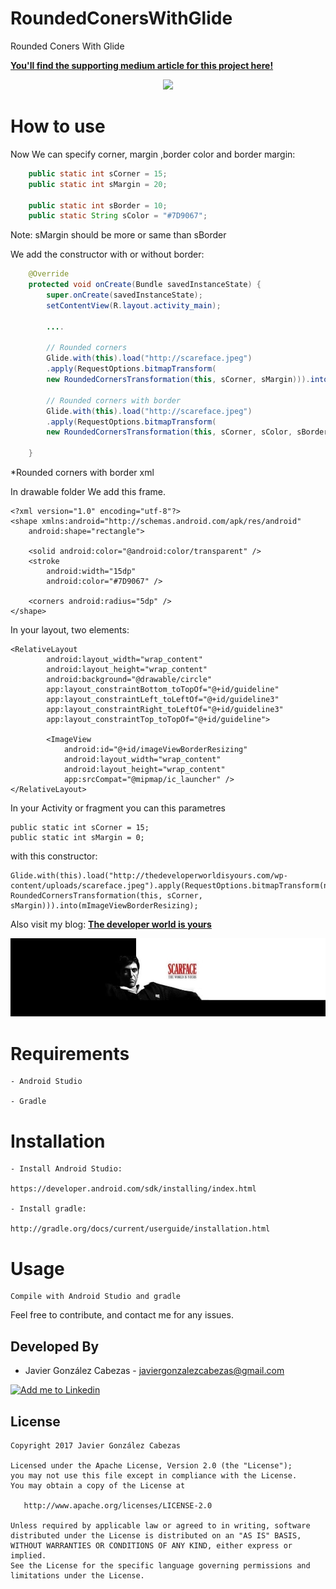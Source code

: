 # RoundedConersWithGlide
Rounded Coners With Glide

**[You'll find the supporting medium article for this project here!](http://thedeveloperworldisyours.com/android/rounded-corners-with-glide/#sthash.EiFePDrI.dpbs)**

<p align="center">
 <img src="https://github.com/thedeveloperworldisyours/RoundedConersWithGlide/blob/master/RoundedConersWithGlideV4.png" width="600px" />
</p>

# How to use

Now We can specify corner, margin ,border color and border margin:

```java
    public static int sCorner = 15;
    public static int sMargin = 20;

    public static int sBorder = 10;
    public static String sColor = "#7D9067";
```
   Note: sMargin should be more or same than sBorder

   We add the constructor with or without border:
```java
    @Override
    protected void onCreate(Bundle savedInstanceState) {
        super.onCreate(savedInstanceState);
        setContentView(R.layout.activity_main);

        ....

        // Rounded corners
        Glide.with(this).load("http://scareface.jpeg")
        .apply(RequestOptions.bitmapTransform(
        new RoundedCornersTransformation(this, sCorner, sMargin))).into(mImageView);
        
        // Rounded corners with border
        Glide.with(this).load("http://scareface.jpeg")
        .apply(RequestOptions.bitmapTransform(
        new RoundedCornersTransformation(this, sCorner, sColor, sBorder))).into(mImageViewBorder);
        
    }
```
*Rounded corners with border xml

In drawable folder We add this frame.
```
<?xml version="1.0" encoding="utf-8"?>
<shape xmlns:android="http://schemas.android.com/apk/res/android"
    android:shape="rectangle">

    <solid android:color="@android:color/transparent" />
    <stroke
        android:width="15dp"
        android:color="#7D9067" />

    <corners android:radius="5dp" />
</shape>
```
In your layout, two elements:

```
<RelativeLayout
        android:layout_width="wrap_content"
        android:layout_height="wrap_content"
        android:background="@drawable/circle"
        app:layout_constraintBottom_toTopOf="@+id/guideline"
        app:layout_constraintLeft_toLeftOf="@+id/guideline3"
        app:layout_constraintRight_toLeftOf="@+id/guideline3"
        app:layout_constraintTop_toTopOf="@+id/guideline">

        <ImageView
            android:id="@+id/imageViewBorderResizing"
            android:layout_width="wrap_content"
            android:layout_height="wrap_content"
            app:srcCompat="@mipmap/ic_launcher" />
</RelativeLayout>
```

In your Activity or fragment you can this parametres

```
public static int sCorner = 15;
public static int sMargin = 0;
```
with this constructor:
```
Glide.with(this).load("http://thedeveloperworldisyours.com/wp-content/uploads/scareface.jpeg").apply(RequestOptions.bitmapTransform(new RoundedCornersTransformation(this, sCorner, sMargin))).into(mImageViewBorderResizing);
```


Also visit my blog: **[The developer world is yours](http://thedeveloperworldisyours.com/)**

<a href="http://thedeveloperworldisyours.com/">
  <img alt="The developer world is yours" src="https://github.com/CabezasGonzalezJavier/AddTextViewButton/blob/master/TheDeveloperWordIsYours.png" />
</a>

# Requirements

    - Android Studio

    - Gradle


# Installation

    - Install Android Studio:

    https://developer.android.com/sdk/installing/index.html

    - Install gradle:

    http://gradle.org/docs/current/userguide/installation.html

# Usage
    Compile with Android Studio and gradle


Feel free to contribute, and contact me for any issues.

Developed By
------------
* Javier González Cabezas - <javiergonzalezcabezas@gmail.com>

<a href="https://es.linkedin.com/in/javier-gonz%C3%A1lez-cabezas-8b4b2231">
  <img alt="Add me to Linkedin" src="https://github.com/JorgeCastilloPrz/EasyMVP/blob/master/art/linkedin.png" />
</a>

License
-------

    Copyright 2017 Javier González Cabezas

    Licensed under the Apache License, Version 2.0 (the "License");
    you may not use this file except in compliance with the License.
    You may obtain a copy of the License at

       http://www.apache.org/licenses/LICENSE-2.0

    Unless required by applicable law or agreed to in writing, software
    distributed under the License is distributed on an "AS IS" BASIS,
    WITHOUT WARRANTIES OR CONDITIONS OF ANY KIND, either express or implied.
    See the License for the specific language governing permissions and
    limitations under the License.
